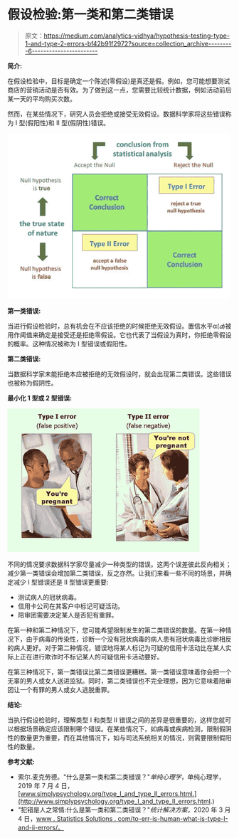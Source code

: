 # 假设检验:第一类和第二类错误

> 原文：<https://medium.com/analytics-vidhya/hypothesis-testing-type-1-and-type-2-errors-bf42b91f2972?source=collection_archive---------6----------------------->

**简介:**

在假设检验中，目标是确定一个陈述(零假设)是真还是假。例如，您可能想要测试商店的营销活动是否有效。为了做到这一点，您需要比较统计数据，例如活动前后某一天的平均购买次数。

然而，在某些情况下，研究人员会拒绝或接受无效假设。数据科学家将这些错误称为 I 型(假阳性)和 II 型(假阴性)错误。

![](img/423befb566766c787e60353ba60b30e6.png)

**第一类错误:**

当进行假设检验时，总有机会在不应该拒绝的时候拒绝无效假设。置信水平α(*𝛼*)被用作阈值来确定是接受还是拒绝零假设。它也代表了当假设为真时，你拒绝零假设的概率。这种情况被称为 I 型错误或假阳性。

**第二类错误:**

当数据科学家未能拒绝本应被拒绝的无效假设时，就会出现第二类错误。这些错误也被称为假阴性。

**最小化 1 型或 2 型错误:**

![](img/281cd4bdbca2cbda9b0de7623d95b225.png)

不同的情况要求数据科学家尽量减少一种类型的错误。这两个误差彼此反向相关；减少第一类错误会增加第二类错误，反之亦然。让我们来看一些不同的场景，并确定减少 I 型错误还是 II 型错误更重要:

*   测试病人的冠状病毒。
*   信用卡公司在其客户中标记可疑活动。
*   陪审团需要决定某人是否犯有重罪。

在第一种和第二种情况下，您可能希望限制发生的第二类错误的数量。在第一种情况下，由于病毒的传染性，诊断一个没有冠状病毒的病人患有冠状病毒比诊断相反的病人更好。对于第二种情况，错误地将某人标记为可疑的信用卡活动比在某人实际上正在进行欺诈时不标记某人的可疑信用卡活动要好。

在第三种情况下，第一类错误比第二类错误更糟糕。第一类错误意味着你会把一个无辜的男人或女人送进监狱。同时，第二类错误也不完全理想，因为它意味着陪审团让一个有罪的男人或女人逃脱重罪。

**结论:**

当执行假设检验时，理解类型 I 和类型 II 错误之间的差异是很重要的，这样您就可以根据场景确定应该限制哪个错误。在某些情况下，如病毒或疾病检测，限制假阴性的数量更为重要，而在其他情况下，如与司法系统相关的情况，则需要限制假阳性的数量。

**参考文献:**

*   索尔.麦克劳德。"什么是第一类和第二类错误？"*单纯心理学*，单纯心理学，2019 年 7 月 4 日，[www.simplypsychology.org/type_I_and_type_II_errors.html.](http://www.simplypsychology.org/type_I_and_type_II_errors.html.)
*   "犯错是人之常情:什么是第一类和第二类错误？"*统计解决方案*，2020 年 3 月 4 日，[www . Statistics Solutions . com/to-err-is-human-what-is-type-I-and-ii-errors/。](http://www.statisticssolutions.com/to-err-is-human-what-are-type-i-and-ii-errors/.)